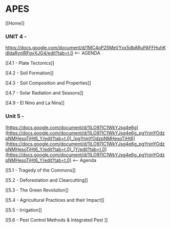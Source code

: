 # APES

[[Home]]

### UNIT 4 -

<https://docs.google.com/document/d/1MC4oP25MeVYxx5dbARuPAFFHuhKdIdaRynlRFgyXJG4/edit?tab=t.0> <-- AGENDA

[[4.1 - Plate Tectonics]]

[[4.2 - Soil Formation]]

[[4.3 - Soil Composition and Properties]]

[[4.7 - Solar Radiation and Seasons]]

[[4.9 - El Nino and La Nina]]

### Unit 5 -

[https://docs.google.com/document/d/1ILO97IC1WkYJsg4e6g](https://docs.google.com/document/d/1ILO97IC1WkYJsg4e6g_pgYnjnYOdzpNMHesoTjHt6_Y/edit?tab=t.0)_[pgYnjnYOdzpNMHesoTjHt6](https://docs.google.com/document/d/1ILO97IC1WkYJsg4e6g_pgYnjnYOdzpNMHesoTjHt6_Y/edit?tab=t.0)_[Y/edit?tab=t.0](https://docs.google.com/document/d/1ILO97IC1WkYJsg4e6g_pgYnjnYOdzpNMHesoTjHt6_Y/edit?tab=t.0) <-- Agenda

[[5.1 - Tragedy of the Commons]]

[[5.2 - Deforestation and Clearcutting]]

[[5.3 - The Green Revolution]]

[[5.4 - Agricultural Practices and their Impact]]

[[5.5 - Irrigation]]

[[5.6 - Pest Control Methods & Integrated Pest ]] 